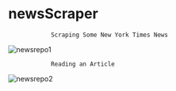 # newsScraper

                Scraping Some New York Times News
![newsrepo1](https://user-images.githubusercontent.com/28810487/32114574-e9c38f58-bb11-11e7-9a69-df7bfd7b3305.gif)

                Reading an Article
![newsrepo2](https://user-images.githubusercontent.com/28810487/32114843-9c51f1b4-bb12-11e7-8b76-6a625fed3239.gif)
